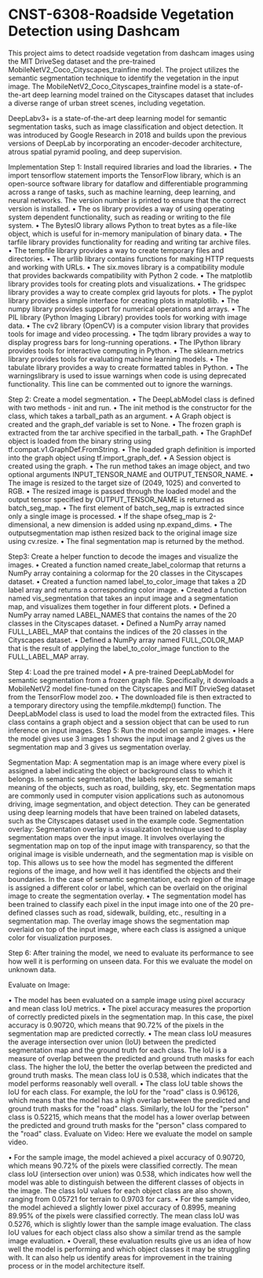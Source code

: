 # CNST-6308-Roadside Vegetation Detection using Dashcam

This project aims to detect roadside vegetation from dashcam images using the MIT DriveSeg
dataset and the pre-trained MobileNetV2_Coco_Cityscapes_trainfine model. The project utilizes
the semantic segmentation technique to identify the vegetation in the input image. The
MobileNetV2_Coco_Cityscapes_trainfine model is a state-of-the-art deep learning model trained
on the Cityscapes dataset that includes a diverse range of urban street scenes, including vegetation.


DeepLabv3+ is a state-of-the-art deep learning model for semantic segmentation tasks, such as
image classification and object detection. It was introduced by Google Research in 2018 and builds
upon the previous versions of DeepLab by incorporating an encoder-decoder architecture, atrous
spatial pyramid pooling, and deep supervision.

Implementation
Step 1: Install required libraries and load the libraries.
• The import tensorflow statement imports the TensorFlow library, which is an open-source
software library for dataflow and differentiable programming across a range of tasks, such
as machine learning, deep learning, and neural networks. The version number is printed to
ensure that the correct version is installed.
• The os library provides a way of using operating system dependent functionality, such as
reading or writing to the file system.
• The BytesIO library allows Python to treat bytes as a file-like object, which is useful for
in-memory manipulation of binary data.
• The tarfile library provides functionality for reading and writing tar archive files.
• The tempfile library provides a way to create temporary files and directories.
• The urllib library contains functions for making HTTP requests and working with URLs.
• The six.moves library is a compatibility module that provides backwards compatibility
with Python 2 code.
• The matplotlib library provides tools for creating plots and visualizations.
• The gridspec library provides a way to create complex grid layouts for plots.
• The pyplot library provides a simple interface for creating plots in matplotlib.
• The numpy library provides support for numerical operations and arrays.
• The PIL library (Python Imaging Library) provides tools for working with image data.
• The cv2 library (OpenCV) is a computer vision library that provides tools for image and
video processing.
• The tqdm library provides a way to display progress bars for long-running operations.
• The IPython library provides tools for interactive computing in Python.
• The sklearn.metrics library provides tools for evaluating machine learning models.
• The tabulate library provides a way to create formatted tables in Python.
• The warningslibrary is used to issue warnings when code is using deprecated functionality.
This line can be commented out to ignore the warnings.



Step 2: Create a model segmentation.
• The DeepLabModel class is defined with two methods - init and run.
• The init method is the constructor for the class, which takes a tarball_path as an
argument.
• A Graph object is created and the graph_def variable is set to None.
• The frozen graph is extracted from the tar archive specified in the tarball_path.
• The GraphDef object is loaded from the binary string using
tf.compat.v1.GraphDef.FromString.
• The loaded graph definition is imported into the graph object using tf.import_graph_def.
• A Session object is created using the graph.
• The run method takes an image object, and two optional arguments
INPUT_TENSOR_NAME and OUTPUT_TENSOR_NAME.
• The image is resized to the target size of (2049, 1025) and converted to RGB.
• The resized image is passed through the loaded model and the output tensor specified by
OUTPUT_TENSOR_NAME is returned as batch_seg_map.
• The first element of batch_seg_map is extracted since only a single image is processed.
• If the shape ofseg_map is 2-dimensional, a new dimension is added using np.expand_dims.
• The outputsegmentation map isthen resized back to the original image size using cv.resize.
• The final segmentation map is returned by the method.



Step3: Create a helper function to decode the images and visualize the images.
• Created a function named create_label_colormap that returns a NumPy array containing a
colormap for the 20 classes in the Cityscapes dataset.
• Created a function named label_to_color_image that takes a 2D label array and returns a
corresponding color image.
• Created a function named vis_segmentation that takes an input image and a segmentation
map, and visualizes them together in four different plots.
• Defined a NumPy array named LABEL_NAMES that contains the names of the 20 classes
in the Cityscapes dataset.
• Defined a NumPy array named FULL_LABEL_MAP that contains the indices of the 20
classes in the Cityscapes dataset.
• Defined a NumPy array named FULL_COLOR_MAP that is the result of applying the
label_to_color_image function to the FULL_LABEL_MAP array.



Step 4: Load the pre trained model
• A pre-trained DeepLabModel for semantic segmentation from a frozen graph file.
Specifically, it downloads a MobileNetV2 model fine-tuned on the Cityscapes and MIT
DrvieSeg dataset from the TensorFlow model zoo.
• The downloaded file is then extracted to a temporary directory using the
tempfile.mkdtemp() function. The DeepLabModel class is used to load the model from the
extracted files. This class contains a graph object and a session object that can be used to
run inference on input images.
Step 5: Run the model on sample images.
• Here the model gives use 3 images 1 shows the input image and 2 gives us the
segmentation map and 3 gives us segmentation overlay.

Segmentation Map: A segmentation map is an image where every pixel is assigned a label
indicating the object or background class to which it belongs. In semantic segmentation, the labels
represent the semantic meaning of the objects, such as road, building, sky, etc. Segmentation maps
are commonly used in computer vision applications such as autonomous driving, image
segmentation, and object detection. They can be generated using deep learning models that have
been trained on labeled datasets, such as the Cityscapes dataset used in the example code.
Segmentation overlay: Segmentation overlay is a visualization technique used to display
segmentation maps over the input image. It involves overlaying the segmentation map on top of
the input image with transparency, so that the original image is visible underneath, and the
segmentation map is visible on top. This allows us to see how the model has segmented the
different regions of the image, and how well it has identified the objects and their boundaries. In
the case of semantic segmentation, each region of the image is assigned a different color or label,
which can be overlaid on the original image to create the segmentation overlay.
• The segmentation model has been trained to classify each pixel in the input image into one
of the 20 pre-defined classes such as road, sidewalk, building, etc., resulting in a
segmentation map. The overlay image shows the segmentation map overlaid on top of the
input image, where each class is assigned a unique color for visualization purposes.


Step 6: After training the model, we need to evaluate its performance to see how well it is
performing on unseen data.
For this we evaluate the model on unknown data.

Evaluate on Image:

• The model has been evaluated on a sample image using pixel accuracy and mean class IoU
metrics.
• The pixel accuracy measures the proportion of correctly predicted pixels in the
segmentation map. In this case, the pixel accuracy is 0.90720, which means that 90.72%
of the pixels in the segmentation map are predicted correctly.
• The mean class IoU measures the average intersection over union (IoU) between the
predicted segmentation map and the ground truth for each class. The IoU is a measure of
overlap between the predicted and ground truth masks for each class. The higher the IoU,
the better the overlap between the predicted and ground truth masks. The mean class IoU
is 0.538, which indicates that the model performs reasonably well overall.
• The class IoU table shows the IoU for each class. For example, the IoU for the "road" class
is 0.96126, which means that the model has a high overlap between the predicted and
ground truth masks for the "road" class. Similarly, the IoU for the "person" class is 0.52215,
which means that the model has a lower overlap between the predicted and ground truth
masks for the "person" class compared to the "road" class.
Evaluate on Video: Here we evaluate the model on sample video.

• For the sample image, the model achieved a pixel accuracy of 0.90720, which means
90.72% of the pixels were classified correctly. The mean class IoU (intersection over
union) was 0.538, which indicates how well the model was able to distinguish between the
different classes of objects in the image. The class IoU values for each object class are also
shown, ranging from 0.05721 for terrain to 0.9703 for cars.
• For the sample video, the model achieved a slightly lower pixel accuracy of 0.8995,
meaning 89.95% of the pixels were classified correctly. The mean class IoU was 0.5276,
which is slightly lower than the sample image evaluation. The class IoU values for each
object class also show a similar trend as the sample image evaluation.
• Overall, these evaluation results give us an idea of how well the model is performing and
which object classes it may be struggling with. It can also help us identify areas for
improvement in the training process or in the model architecture itself.
